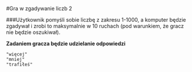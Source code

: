 #Gra w zgadywanie liczb 2

###Użytkownik pomyśli sobie liczbę z zakresu 1-1000, a komputer będzie zgadywał i zrobi to maksymalnie w 10 ruchach (pod warunkiem, że gracz nie będzie oszukiwał).

**Zadaniem gracza będzie udzielanie odpowiedzi**
 
 ```
"więcej"
"mniej" 
"trafiłeś"
```
